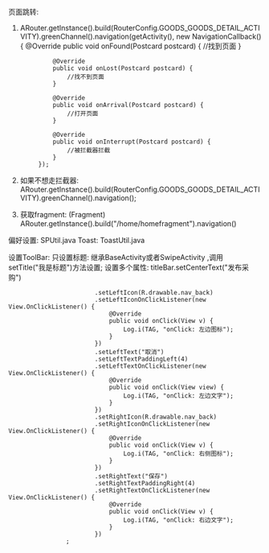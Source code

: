 页面跳转:
1. ARouter.getInstance().build(RouterConfig.GOODS_GOODS_DETAIL_ACTIVITY).greenChannel().navigation(getActivity(), new NavigationCallback() {
                @Override
                public void onFound(Postcard postcard) {
                    //找到页面
                }

                @Override
                public void onLost(Postcard postcard) {
                    //找不到页面
                }

                @Override
                public void onArrival(Postcard postcard) {
                    //打开页面
                }

                @Override
                public void onInterrupt(Postcard postcard) {
                    //被拦截器拦截
                }
            });
2. 如果不想走拦截器: ARouter.getInstance().build(RouterConfig.GOODS_GOODS_DETAIL_ACTIVITY).greenChannel().navigation();

3. 获取fragment: (Fragment) ARouter.getInstance().build("/home/homefragment").navigation()


偏好设置: SPUtil.java
Toast: ToastUtil.java

设置ToolBar:
    只设置标题: 继承BaseActivity或者SwipeActivity  ,调用 setTitle("我是标题")方法设置;
    设置多个属性: titleBar.setCenterText("发布采购")

                            .setLeftIcon(R.drawable.nav_back)
                            .setLeftIconOnClickListener(new View.OnClickListener() {
                                @Override
                                public void onClick(View v) {
                                    Log.i(TAG, "onClick: 左边图标");
                                }
                            })
                            .setLeftText("取消")
                            .setLeftTextPaddingLeft(4)
                            .setLeftTextOnClickListener(new View.OnClickListener() {
                                @Override
                                public void onClick(View view) {
                                    Log.i(TAG, "onClick: 左边文字");
                                }
                            })
                            .setRightIcon(R.drawable.nav_back)
                            .setRightIconOnClickListener(new View.OnClickListener() {
                                @Override
                                public void onClick(View v) {
                                    Log.i(TAG, "onClick: 右侧图标");
                                }
                            })
                            .setRightText("保存")
                            .setRightTextPaddingRight(4)
                            .setRightTextOnClickListener(new View.OnClickListener() {
                                @Override
                                public void onClick(View v) {
                                    Log.i(TAG, "onClick: 右边文字");
                                }
                            })
                    ;